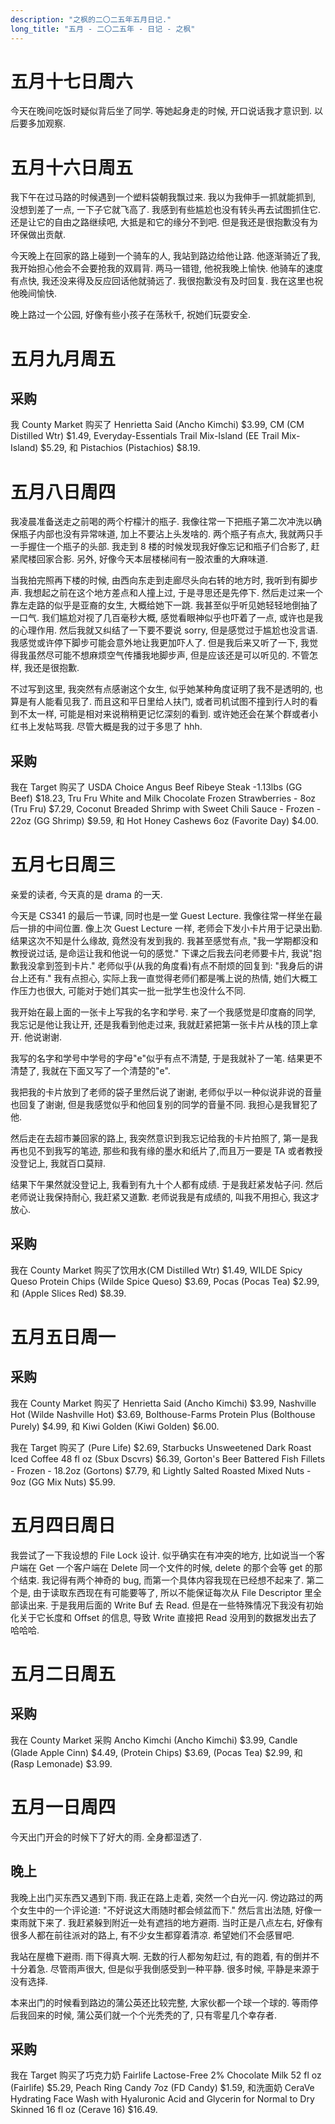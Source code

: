 ```yaml
---
description: "之枫的二〇二五年五月日记."
long_title: "五月 - 二〇二五年 - 日记 - 之枫"
---
```


# 五月十七日周六

今天在晚间吃饭时疑似背后坐了同学. 等她起身走的时候, 开口说话我才意识到. 以后要多加观察.

# 五月十六日周五

我下午在过马路的时候遇到一个塑料袋朝我飘过来. 我以为我伸手一抓就能抓到, 没想到差了一点, 一下子它就飞高了. 我感到有些尴尬也没有转头再去试图抓住它. 还是让它的自由之路继续吧, 大抵是和它的缘分不到吧. 但是我还是很抱歉没有为环保做出贡献.

今天晚上在回家的路上碰到一个骑车的人, 我站到路边给他让路. 他逐渐骑近了我, 我开始担心他会不会要抢我的双肩背. 两马一错镫, 他祝我晚上愉快. 他骑车的速度有点快, 我还没来得及反应回话他就骑远了. 我很抱歉没有及时回复. 我在这里也祝他晚间愉快.

晚上路过一个公园, 好像有些小孩子在荡秋千, 祝她们玩耍安全.

# 五月九月周五

## 采购

我 County Market 购买了 Henrietta Said (Ancho Kimchi) $3.99, CM (CM Distilled Wtr) $1.49, Everyday-Essentials Trail Mix-Island (EE Trail Mix-Island) $5.29, 和 Pistachios (Pistachios) $8.19.

# 五月八日周四

我凌晨准备送走之前喝的两个柠檬汁的瓶子. 我像往常一下把瓶子第二次冲洗以确保瓶子内部也没有异常味道, 加上不要沾上头发啥的. 两个瓶子有点大, 我就两只手一手握住一个瓶子的头部. 我走到 8 楼的时候发现我好像忘记和瓶子们合影了, 赶紧爬楼回家合影. 另外, 好像今天本层楼梯间有一股浓重的大麻味道.

当我拍完照再下楼的时候, 由西向东走到走廊尽头向右转的地方时, 我听到有脚步声. 我想起之前在这个地方差点和人撞上过, 于是寻思还是先停下. 然后走过来一个靠左走路的似乎是亚裔的女生, 大概给她下一跳. 我甚至似乎听见她轻轻地倒抽了一口气. 我们尴尬对视了几百毫秒大概, 感觉看眼神似乎也吓着了一点, 或许也是我的心理作用. 然后我就又纠结了一下要不要说 sorry, 但是感觉过于尴尬也没言语. 我感觉或许停下脚步可能会意外地让我更加吓人了. 但是我后来又听了一下, 我觉得我虽然尽可能不想麻烦空气传播我地脚步声, 但是应该还是可以听见的. 不管怎样, 我还是很抱歉.

不过写到这里, 我突然有点感谢这个女生, 似乎她某种角度证明了我不是透明的, 也算是有人能看见我了. 而且这和平日里给人扶门, 或者司机试图不撞到行人时的看到不太一样, 可能是相对来说稍稍更记忆深刻的看到. 或许她还会在某个群或者小红书上发帖骂我. 尽管大概是我的过于多思了 hhh.

## 采购

我在 Target 购买了 USDA Choice Angus Beef Ribeye Steak -1.13lbs (GG Beef) $18.23, Tru Fru White and Milk Chocolate Frozen Strawberries - 8oz (Tru Fru) $7.29, Coconut Breaded Shrimp with Sweet Chili Sauce - Frozen - 22oz (GG Shrimp) $9.59, 和 Hot Honey Cashews 6oz (Favorite Day) $4.00.

# 五月七日周三

亲爱的读者, 今天真的是 drama 的一天.

今天是 CS341 的最后一节课, 同时也是一堂 Guest Lecture. 我像往常一样坐在最后一排的中间位置. 像上次 Guest Lecture 一样, 老师会下发小卡片用于记录出勤. 结果这次不知是什么缘故, 竟然没有发到我的. 我甚至感觉有点, "我一学期都没和教授说过话, 是命运让我和他说一句的感觉." 下课之后我去问老师要卡片, 我说"抱歉我没拿到签到卡片." 老师似乎(从我的角度看)有点不耐烦的回复到: "我身后的讲台上还有." 我有点担心, 实际上我一直觉得老师们都是嘴上说的热情, 她们大概工作压力也很大, 可能对于她们其实一批一批学生也没什么不同.

我开始在最上面的一张卡上写我的名字和学号. 来了一个我感觉是印度裔的同学, 我忘记是他让我让开, 还是我看到他走过来, 我就赶紧把第一张卡片从栈的顶上拿开. 他说谢谢.

我写的名字和学号中学号的字母"e"似乎有点不清楚, 于是我就补了一笔. 结果更不清楚了, 我就在下面又写了一个清楚的"e".

我把我的卡片放到了老师的袋子里然后说了谢谢, 老师似乎以一种似说非说的音量也回复了谢谢, 但是我感觉似乎和他回复别的同学的音量不同. 我担心是我冒犯了他.

然后走在去超市兼回家的路上, 我突然意识到我忘记给我的卡片拍照了, 第一是我再也见不到我写的笔迹, 那些和我有缘的墨水和纸片了,而且万一要是 TA 或者教授没登记上, 我就百口莫辩.

结果下午果然就没登记上, 我看到有九十个人都有成绩. 于是我赶紧发帖子问. 然后老师说让我保持耐心, 我赶紧又道歉. 老师说我是有成绩的, 叫我不用担心, 我这才放心.

## 采购

我在 County Market 购买了饮用水(CM Distilled Wtr) $1.49, WILDE Spicy Queso Protein Chips (Wilde Spice Queso) $3.69, Pocas (Pocas Tea) $2.99, 和 (Apple Slices Red) $8.39.

# 五月五日周一

## 采购

我在 County Market 购买了 Henrietta Said (Ancho Kimchi) $3.99, Nashville Hot (Wilde Nashville Hot) $3.69, Bolthouse-Farms Protein Plus (Bolthouse Purely) $4.99, 和 Kiwi Golden (Kiwi Golden) $6.00.

我在 Target 购买了 (Pure Life) $2.69, Starbucks Unsweetened Dark Roast Iced Coffee 48 fl oz (Sbux Dscvrs) $6.39, Gorton's Beer Battered Fish Fillets - Frozen - 18.2oz (Gortons) $7.79, 和 Lightly Salted Roasted Mixed Nuts - 9oz (GG Mix Nuts) $5.99.

# 五月四日周日

我尝试了一下我设想的 File Lock 设计. 似乎确实在有冲突的地方, 比如说当一个客户端在 Get 一个客户端在 Delete 同一个文件的时候, delete 的那个会等 get 的那个结束. 我记得有两个神奇的 bug, 而第一个具体内容我现在已经想不起来了. 第二个是, 由于读取东西现在有可能要等了, 所以不能保证每次从 File Descriptor 里全部读出来. 于是我用后面的 Write Buf 去 Read. 但是在一些特殊情况下我没有初始化关于它长度和 Offset 的信息, 导致 Write 直接把 Read 没用到的数据发出去了哈哈哈.

# 五月二日周五

## 采购

我在 County Market 采购 Ancho Kimchi (Ancho Kimchi) $3.99, Candle (Glade Apple Cinn) $4.49, (Protein Chips) $3.69, (Pocas Tea) $2.99, 和 (Rasp Lemonade) $3.99.

# 五月一日周四

今天出门开会的时候下了好大的雨. 全身都湿透了.

## 晚上

我晚上出门买东西又遇到下雨. 我正在路上走着, 突然一个白光一闪. 傍边路过的两个女生中的一个评论道: "不好说这大雨随时都会倾盆而下." 然后言出法随, 好像一束雨就下来了. 我赶紧躲到附近一处有遮挡的地方避雨. 当时正是八点左右, 好像有很多人都在前往派对的路上, 有不少女生都穿着清凉. 希望她们不会感冒吧.

我站在屋檐下避雨. 雨下得真大啊. 无数的行人都匆匆赶过, 有的跑着, 有的倒并不十分着急. 尽管雨声很大, 但是似乎我倒感受到一种平静. 很多时候, 平静是来源于没有选择.

本来出门的时候看到路边的蒲公英还比较完整, 大家伙都一个球一个球的. 等雨停后我回来的时候, 蒲公英们就一个个光秃秃的了, 只有零星几个幸存者.

## 采购

我在 Target 购买了巧克力奶 Fairlife Lactose-Free 2% Chocolate Milk 52 fl oz (Fairlife) $5.29, Peach Ring Candy 7oz (FD Candy) $1.59, 和洗面奶 CeraVe Hydrating Face Wash with Hyaluronic Acid and Glycerin for Normal to Dry Skinned 16 fl oz (Cerave 16) $16.49.
